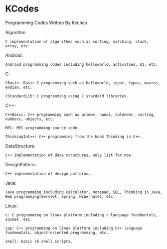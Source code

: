 # KCodes
Programming Codes Written By Kechao

Algorithm: 

	C implementation of algorithms such as sorting, matching, stack, array, etc.

Android:

	Android programming codes including helloworld, activities, UI, etc.
	
C: 

	CBasic: Basic C programming such as helloworld, input, types, macros, endian, etc.

	CStandardLib: C programming using C stardard libraries.

C++: 

	C++Basic: C++ programming such as primes, hanoi, calendar, sorting, numbers, objects, etc.

	MFC: MFC programming source code.

	ThinkingInC++: C++ programming from the book Thinking in C++.

DataStructure: 

	C++ implementation of data structures, only list for now.

DesignPattern: 
	
	C++ implementation of design patterns.
	
Java: 
	
	Java programming including calculator, notepad, SQL, Thinking in Java, Web programming(Servlet, Spring, Hibernate), etc.
	
Linux: 

    c: C programming on linux platform including c language fundmentals, socket, etc.
	
	cpp: C++ programming on linux platform including C++ language fundmentals, object-oriented programming, etc.
	
	shell: basic sh shell scripts.
	



